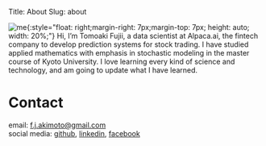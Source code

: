 Title: About
Slug: about


![me]({filename}../images/about/me.jpg){:style="float: right;margin-right: 7px;margin-top: 7px; height: auto; width: 20%;"}
Hi, I’m Tomoaki Fujii, a data scientist at Alpaca.ai, the fintech company to develop prediction systems for stock trading. 
I have studied applied mathematics with emphasis in stochastic modeling in the master course of Kyoto University.
I love learning every kind of science and technology, and am going to update what I have learned.

# Contact
email: f.j.akimoto@gmail.com    
social media: [github](https://github.com/jjakimoto), [linkedin](https://www.linkedin.com/in/tomoaki-fujii-5bba56133), [facebook](https://www.facebook.com/tomoaki.fujii.73)
